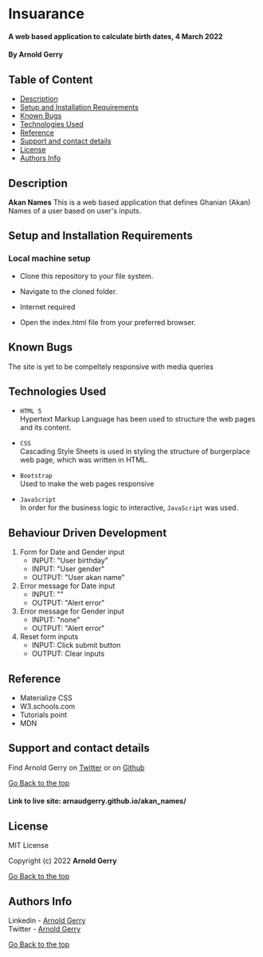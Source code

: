 # Insuarance

#### A web based application to calculate birth dates, 4 March 2022
#### By **Arnold Gerry**

## Table of Content
+ [Description](#Description)
+ [Setup and Installation Requirements](#Setup-and-Installation-Requirements)
+ [Known Bugs](#Known-Bugs)
+ [Technologies Used](#Technologies-Used)
+ [Reference](#Reference)
+ [Support and contact details](#Support-and-contact-details)
+ [License](#License)
+ [Authors Info](#Authors-Info)


## Description
**Akan Names** This is a web based application that defines Ghanian (Akan) Names of a user based on user's inputs.

## Setup and Installation Requirements
### Local machine setup
* Clone this repository to your file system.

* Navigate to the cloned folder.

* Internet required

* Open the index.html file from your preferred browser.


## Known Bugs
The site is yet to be compeltely responsive with media queries

## Technologies Used
- `HTML 5`   
   Hypertext Markup Language has been used to structure the web pages and its content.   


- `CSS`       
   Cascading Style Sheets is used in styling the structure of burgerplace web page, which was written in HTML.

- `Bootstrap`       
   Used to make the web pages responsive

- `JavaScript`       
   In order for the business logic to interactive, `JavaScript` was used.

## Behaviour Driven Development
1. Form for Date and Gender input
    * INPUT: "User birthday"
    * INPUT: "User gender"
    * OUTPUT: "User akan name"
2. Error message for Date input
    * INPUT: ""
    * OUTPUT: "Alert error"
3. Error message for Gender input
    * INPUT: "none"
    * OUTPUT: "Alert error"
4. Reset form inputs
    * INPUT: Click submit button
    * OUTPUT: Clear inputs 
   
## Reference
* Materialize CSS
* W3.schools.com
* Tutorials point
* MDN



## Support and contact details
Find Arnold Gerry on [Twitter](https://twitter.com/arnoldgerry1) or on [Github](https://github.com/arnaudgerry/ )

[Go Back to the top](#portfolio)

#### Link to live site: arnaudgerry.github.io/akan_names/

## License  

MIT License

Copyright (c) 2022 **Arnold Gerry**

[Go Back to the top](#portfolio)

## Authors Info

Linkedin - [Arnold Gerry](https://ke.linkedin.com/in/arnoldgerry)    
Twitter - [Arnold Gerry](https://twitter.com/arnoldgerry1)

[Go Back to the top](#portfolio)


